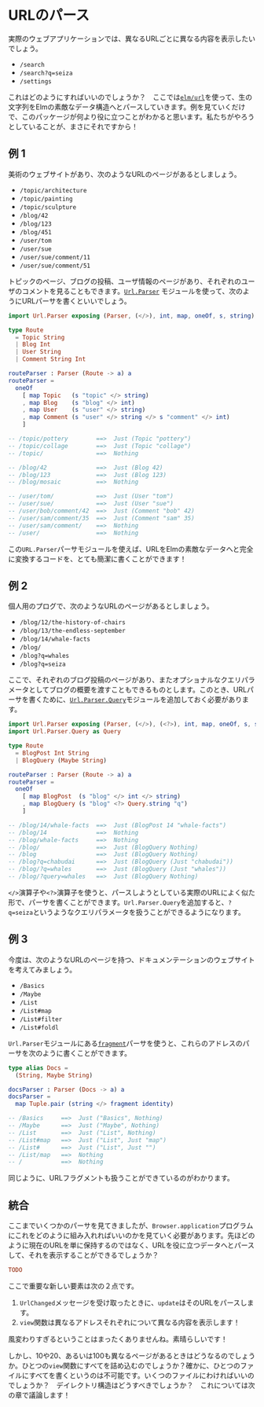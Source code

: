 <!--
# Parsing URLs
-->

# URLのパース

<!--
In a realistic web app, we want to show different content for different URLs:
-->

実際のウェブアプリケーションでは、異なるURLごとに異なる内容を表示したいでしょう。

- `/search`
- `/search?q=seiza`
- `/settings`

<!--
How do we do that? We use the [`elm/url`](https://package.elm-lang.org/packages/elm/url/latest/) to parse the raw strings into nice Elm data structures. This package makes the most sense when you just look at examples, so that is what we will do!
-->

これはどのようにすればいいのでしょうか？　ここでは[`elm/url`](https://package.elm-lang.org/packages/elm/url/latest/)を使って、生の文字列をElmの素敵なデータ構造へとパースしていきます。例を見ていくだけで、このパッケージが何より役に立つことがわかると思います。私たちがやろうとしていることが、まさにそれですから！

<!--
## Example 1
-->

## 例 1

<!--
Say we have an art website where the following addresses should be valid:
-->

美術のウェブサイトがあり、次のようなURLのページがあるとしましょう。

- `/topic/architecture`
- `/topic/painting`
- `/topic/sculpture`
- `/blog/42`
- `/blog/123`
- `/blog/451`
- `/user/tom`
- `/user/sue`
- `/user/sue/comment/11`
- `/user/sue/comment/51`

<!--
So we have topic pages, blog posts, user information, and a way to look up individual user comments. We would use the [`Url.Parser`](https://package.elm-lang.org/packages/elm/url/latest/Url-Parser) module to write a URL parser like this:
-->

トピックのページ、ブログの投稿、ユーザ情報のページがあり、それぞれのユーザのコメントを見ることもできます。[`Url.Parser`](https://package.elm-lang.org/packages/elm/url/latest/Url-Parser) モジュールを使って、次のようにURLパーサを書くといいでしょう。

```elm
import Url.Parser exposing (Parser, (</>), int, map, oneOf, s, string)

type Route
  = Topic String
  | Blog Int
  | User String
  | Comment String Int

routeParser : Parser (Route -> a) a
routeParser =
  oneOf
    [ map Topic   (s "topic" </> string)
    , map Blog    (s "blog" </> int)
    , map User    (s "user" </> string)
    , map Comment (s "user" </> string </> s "comment" </> int)
    ]

-- /topic/pottery        ==>  Just (Topic "pottery")
-- /topic/collage        ==>  Just (Topic "collage")
-- /topic/               ==>  Nothing

-- /blog/42              ==>  Just (Blog 42)
-- /blog/123             ==>  Just (Blog 123)
-- /blog/mosaic          ==>  Nothing

-- /user/tom/            ==>  Just (User "tom")
-- /user/sue/            ==>  Just (User "sue")
-- /user/bob/comment/42  ==>  Just (Comment "bob" 42)
-- /user/sam/comment/35  ==>  Just (Comment "sam" 35)
-- /user/sam/comment/    ==>  Nothing
-- /user/                ==>  Nothing
```

<!--
The `Url.Parser` module makes it quite concise to fully turn valid URLs into nice Elm data!
-->

この`URL.Parser`パーサモジュールを使えば、URLをElmの素敵なデータへと完全に変換するコードを、とても簡潔に書くことができます！


<!--
## Example 2
-->

## 例 2

<!--
Now say we have a personal blog where addresses like this are valid:
-->

個人用のプログで、次のようなURLのページがあるとしましょう。

- `/blog/12/the-history-of-chairs`
- `/blog/13/the-endless-september`
- `/blog/14/whale-facts`
- `/blog/`
- `/blog?q=whales`
- `/blog?q=seiza`

<!--
In this case we have individual blog posts and a blog overview with an optional query parameter. We need to add the [`Url.Parser.Query`](https://package.elm-lang.org/packages/elm/url/latest/Url-Parser-Query) module to write our URL parser this time:
-->

ここで、それぞれのブログ投稿のページがあり、またオプショナルなクエリパラメータとしてブログの概要を渡すこともできるものとします。このとき、URLパーサを書くために、[`Url.Parser.Query`](https://package.elm-lang.org/packages/elm/url/latest/Url-Parser-Query)モジュールを追加しておく必要があります。

```elm
import Url.Parser exposing (Parser, (</>), (<?>), int, map, oneOf, s, string)
import Url.Parser.Query as Query

type Route
  = BlogPost Int String
  | BlogQuery (Maybe String)

routeParser : Parser (Route -> a) a
routeParser =
  oneOf
    [ map BlogPost  (s "blog" </> int </> string)
    , map BlogQuery (s "blog" <?> Query.string "q")
    ]

-- /blog/14/whale-facts  ==>  Just (BlogPost 14 "whale-facts")
-- /blog/14              ==>  Nothing
-- /blog/whale-facts     ==>  Nothing
-- /blog/                ==>  Just (BlogQuery Nothing)
-- /blog                 ==>  Just (BlogQuery Nothing)
-- /blog?q=chabudai      ==>  Just (BlogQuery (Just "chabudai"))
-- /blog/?q=whales       ==>  Just (BlogQuery (Just "whales"))
-- /blog/?query=whales   ==>  Just (BlogQuery Nothing)
```

<!--
The `</>` and `<?>` operators let us write parsers that look quite like the actual URLs we want to parse. And adding `Url.Parser.Query` allowed us to handle query parameters like `?q=seiza`.
-->

`</>`演算子や`<?>`演算子を使うと、パースしようとしている実際のURLによく似た形で、パーサを書くことができます。`Url.Parser.Query`を追加すると、`?q=seiza`というようなクエリパラメータを扱うことができるようになります。

<!--
## Example 3
-->

## 例 3

<!--
Okay, now we have a documentation website with addresses like this:
-->

今度は、次のようなURLのページを持つ、ドキュメンテーションのウェブサイトを考えてみましょう。

- `/Basics`
- `/Maybe`
- `/List`
- `/List#map`
- `/List#filter`
- `/List#foldl`

<!--
We can use the [`fragment`](https://package.elm-lang.org/packages/elm/url/latest/Url-Parser#fragment) parser from `Url.Parser` to handle these addresses like this:
-->

`Url.Parser`モジュールにある[`fragment`](https://package.elm-lang.org/packages/elm/url/latest/Url-Parser#fragment)パーサを使うと、これらのアドレスのパーサを次のように書くことができます。

```elm
type alias Docs =
  (String, Maybe String)

docsParser : Parser (Docs -> a) a
docsParser =
  map Tuple.pair (string </> fragment identity)

-- /Basics     ==>  Just ("Basics", Nothing)
-- /Maybe      ==>  Just ("Maybe", Nothing)
-- /List       ==>  Just ("List", Nothing)
-- /List#map   ==>  Just ("List", Just "map")
-- /List#      ==>  Just ("List", Just "")
-- /List/map   ==>  Nothing
-- /           ==>  Nothing
```

<!--
So now we can handle URL fragments as well!
-->

同じように、URLフラグメントも扱うことができているのがわかります。


<!--
## Synthesis
-->

## 統合

<!--
Now that we have seen a few parsers, we should look at how this fits into a `Browser.application` program. Rather than just saving the current URL like last time, can we parse it into useful data and show that instead?
-->

ここまでいくつかのパーサを見てきましたが、`Browser.application`プログラムにこれをどのように組み入れればいいのかを見ていく必要があります。先ほどのように現在のURLを単に保持するのではなく、URLを役に立つデータへとパースして、それを表示することができるでしょうか？

```elm
TODO
```

<!--
The major new things are:
-->

ここで重要な新しい要素は次の２点です。

<!--
1. Our `update` parses the URL when it gets a `UrlChanged` message.
2. Our `view` function shows different content for different addresses!
-->

1. `UrlChanged`メッセージを受け取ったときに、`update`はそのURLをパースします。
2. `view`関数は異なるアドレスそれぞれについて異なる内容を表示します！

<!--
It is really not too fancy. Nice!
-->

風変わりすぎるということはまったくありませんね。素晴らしいです！

<!--
But what happens when you have 10 or 20 or 100 different pages? Does it all go in this one `view` function? Surely it cannot be all in one file. How many files should it be in? What should be the directory structure? That is what we will discuss next!
-->

しかし、10や20、あるいは100も異なるページがあるときはどうなるのでしょうか。ひとつの`view`関数にすべてを詰め込むのでしょうか？確かに、ひとつのファイルにすべてを書くというのは不可能です。いくつのファイルにわければいいのでしょうか？　デイレクトリ構造はどうすべきでしょうか？　これについては次の章で議論します！

